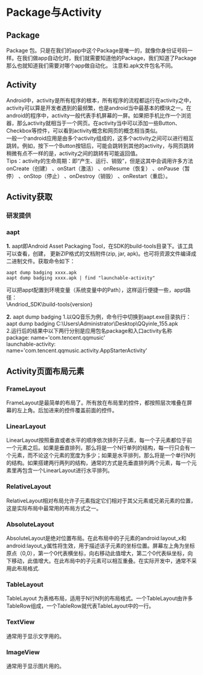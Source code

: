 Package与Activity
==
## Package
Package 包。只是在我们的app中这个Package是唯一的，就像你身份证号码一样。在我们做app自动化时，我们就需要知道他的Package，我们知道了Package那么也就知道我们需要对哪个app做自动化。 注意和.apk文件包名不同。<br>
## Activity
Android中，activity是所有程序的根本，所有程序的流程都运行在activity之中，activity可以算是开发者遇到的最频繁，也是android当中最基本的模块之一。在android的程序中，activity一般代表手机屏幕的一屏。如果把手机比作一个浏览器，那么activity就相当于一个网页。在activity当中可以添加一些Button、Checkbox等控件，可以看到activity概念和网页的概念相当类似。<br>
一般一个android应用是由多个activity组成的，这多个activity之间可以进行相互跳转。例如，按下一个Button按钮后，可能会跳转到其他的activity，与网页跳转稍微有点不一样的是，activity之间的跳转有可能返回值。<br>
Tips：activity的生命周期：即“产生、运行、销毁”，但是这其中会调用许多方法onCreate（创建） 、onStart（激活） 、onResume（恢复） 、onPause（暂停） 、onStop（停止） 、onDestroy（销毁） 、onRestart（重启）。<br>
## Activity获取
### 研发提供<br>
### aapt
**1.** aapt即Android Asset Packaging Tool，在SDK的build-tools目录下。该工具可以查看，创建， 更新ZIP格式的文档附件(zip, jar, apk)。也可将资源文件编译成二进制文件。获取命令如下：<br>
```adb常用命令
aapt dump badging xxxx.apk
aapt dump badging xxxx.apk | find "launchable-activity"
```
可以把appt配置到环境变量（系统变量中的Path），这样运行便捷一些，appt路径：<br>
\Andriod_SDK\build-tools{version}<br>

**2.** aapt dump badging
1.以QQ音乐为例，命令行中切换到aapt.exe目录执行：aapt dump badging C:\Users\Administrator\Desktop\QQyinle_155.apk<br>
2.运行后的结果中以下两行分别是应用包名package和入口activity名称<br>
package: name='com.tencent.qqmusic'<br>
launchable-activity: name='com.tencent.qqmusic.activity.AppStarterActivity'<br>

## Activity页面布局元素
### FrameLayout
FrameLayout是最简单的布局了。所有放在布局里的控件，都按照层次堆叠在屏幕的左上角。后加进来的控件覆盖前面的控件。<br>
### LinearLayout
LinearLayout按照垂直或者水平的顺序依次排列子元素，每一个子元素都位于前一个元素之后。如果是垂直排列，那么将是一个N行单列的结构，每一行只会有一个元素，而不论这个元素的宽度为多少；如果是水平排列，那么将是一个单行N列的结构。如果搭建两行两列的结构，通常的方式是先垂直排列两个元素，每一个元素里再包含一个LinearLayout进行水平排列。<br>
### RelativeLayout
RelativeLayout相对布局允许子元素指定它们相对于其父元素或兄弟元素的位置，这是实际布局中最常用的布局方式之一。<br>
### AbsoluteLayout
AbsoluteLayout是绝对位置布局。在此布局中的子元素的android:layout_x和android:layout_y属性将生效，用于描述该子元素的坐标位置。屏幕左上角为坐标原点（0,0），第一个0代表横坐标，向右移动此值增大，第二个0代表纵坐标，向下移动，此值增大。在此布局中的子元素可以相互重叠。在实际开发中，通常不采用此布局格式.<br>
### TableLayout
TableLayout 为表格布局，适用于N行N列的布局格式。一个TableLayout由许多TableRow组成，一个TableRow就代表TableLayout中的一行。<br>
### TextView
通常用于显示文字用的。<br>
### ImageView
通常用于显示图片用的。<br>
